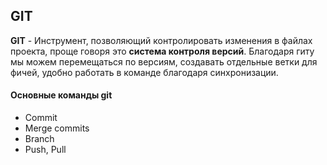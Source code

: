 ## GIT
<strong>GIT</strong> - Инструмент, позволяющий контролировать изменения в файлах проекта, 
проще говоря это <strong>система контроля версий</strong>. Благодаря гиту мы можем перемещаться по версиям, создавать
отдельные ветки для фичей, удобно работать в команде благодаря синхронизации.

#### Основные команды git

<ul>
    <li>Commit</li>
    <li>Merge commits</li>
    <li>Branch</li>
    <li>Push, Pull</li>
</ul>
